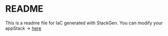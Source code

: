 # README
This is a readme file for IaC generated with StackGen.
You can modify your appStack -> [here](http://main.dev.stackgen.com/appstacks/43606191-4498-462e-af53-2797eb79d997)
